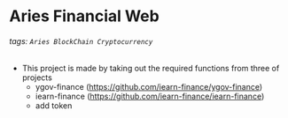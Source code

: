 # Aries Financial Web

###### tags: `Aries BlockChain Cryptocurrency`

- This project is made by taking out the required functions from three of projects
    - ygov-finance (https://github.com/iearn-finance/ygov-finance)
    - iearn-finance (https://github.com/iearn-finance/iearn-finance)
    - add token
